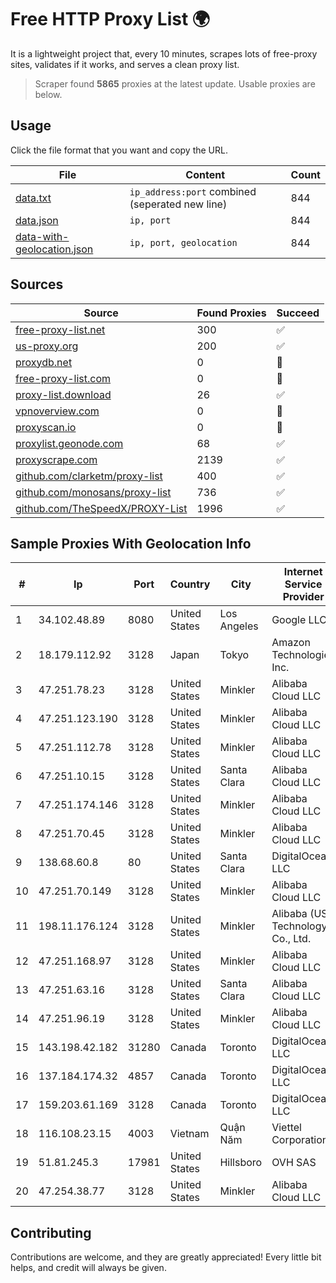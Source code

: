
# Free HTTP Proxy List 🌍

It is a lightweight project that, every 10 minutes, scrapes lots of free-proxy sites, validates if it works, and serves a clean proxy list.


> Scraper found **5865** proxies at the latest update. Usable proxies are below.

## Usage

Click the file format that you want and copy the URL.


|File|Content|Count|
|----|-------|-----|
|[data.txt](https://raw.githubusercontent.com/themiralay/Proxy-List-World/master/data.txt)|`ip_address:port` combined (seperated new line)|844|
|[data.json](https://raw.githubusercontent.com/themiralay/Proxy-List-World/master/data.json)|`ip, port`|844|
|[data-with-geolocation.json](https://raw.githubusercontent.com/themiralay/Proxy-List-World/master/data-with-geolocation.json)|`ip, port, geolocation`|844|

## Sources

|Source|Found Proxies|Succeed|
|------|-------------|-------|
|[free-proxy-list.net](https://free-proxy-list.net)|300|✅|
|[us-proxy.org](https://www.us-proxy.org)|200|✅|
|[proxydb.net](http://proxydb.net)|0|🚫|
|[free-proxy-list.com](https://free-proxy-list.com/?page=&port=&type%5B%5D=http&type%5B%5D=https&up_time=0&search=Search)|0|🚫|
|[proxy-list.download](https://www.proxy-list.download/HTTP)|26|✅|
|[vpnoverview.com](https://vpnoverview.com/privacy/anonymous-browsing/free-proxy-servers)|0|🚫|
|[proxyscan.io](https://www.proxyscan.io)|0|🚫|
|[proxylist.geonode.com](https://proxylist.geonode.com/api/proxy-list?limit=300&page=1&sort_by=lastChecked&sort_type=desc&protocols=http,https)|68|✅|
|[proxyscrape.com](https://api.proxyscrape.com/v2/?request=displayproxies&protocol=http&timeout=10000&country=all&ssl=all&anonymity=all)|2139|✅|
|[github.com/clarketm/proxy-list](https://raw.githubusercontent.com/clarketm/proxy-list/master/proxy-list-raw.txt)|400|✅|
|[github.com/monosans/proxy-list](https://raw.githubusercontent.com/monosans/proxy-list/main/proxies/http.txt)|736|✅|
|[github.com/TheSpeedX/PROXY-List](https://raw.githubusercontent.com/TheSpeedX/PROXY-List/master/http.txt)|1996|✅|


## Sample Proxies With Geolocation Info

|#|Ip|Port|Country|City|Internet Service Provider|
|-|--|----|-------|----|-------------------------|
|1|34.102.48.89|8080|United States|Los Angeles|Google LLC|
|2|18.179.112.92|3128|Japan|Tokyo|Amazon Technologies Inc.|
|3|47.251.78.23|3128|United States|Minkler|Alibaba Cloud LLC|
|4|47.251.123.190|3128|United States|Minkler|Alibaba Cloud LLC|
|5|47.251.112.78|3128|United States|Minkler|Alibaba Cloud LLC|
|6|47.251.10.15|3128|United States|Santa Clara|Alibaba Cloud LLC|
|7|47.251.174.146|3128|United States|Minkler|Alibaba Cloud LLC|
|8|47.251.70.45|3128|United States|Minkler|Alibaba Cloud LLC|
|9|138.68.60.8|80|United States|Santa Clara|DigitalOcean, LLC|
|10|47.251.70.149|3128|United States|Minkler|Alibaba Cloud LLC|
|11|198.11.176.124|3128|United States|Minkler|Alibaba (US) Technology Co., Ltd.|
|12|47.251.168.97|3128|United States|Minkler|Alibaba Cloud LLC|
|13|47.251.63.16|3128|United States|Santa Clara|Alibaba Cloud LLC|
|14|47.251.96.19|3128|United States|Minkler|Alibaba Cloud LLC|
|15|143.198.42.182|31280|Canada|Toronto|DigitalOcean, LLC|
|16|137.184.174.32|4857|Canada|Toronto|DigitalOcean, LLC|
|17|159.203.61.169|3128|Canada|Toronto|DigitalOcean, LLC|
|18|116.108.23.15|4003|Vietnam|Quận Năm|Viettel Corporation|
|19|51.81.245.3|17981|United States|Hillsboro|OVH SAS|
|20|47.254.38.77|3128|United States|Minkler|Alibaba Cloud LLC|



## Contributing

Contributions are welcome, and they are greatly appreciated! Every
little bit helps, and credit will always be given.

